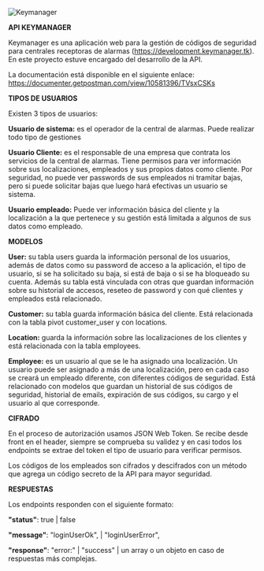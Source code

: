 ![Keymanager](https://development.keymanager.tk/assets/img/logo_KeyManager.png)

**API KEYMANAGER**

Keymanager es una aplicación web para la gestión de códigos de seguridad para centrales receptoras de alarmas (https://development.keymanager.tk). 
En este proyecto estuve encargado del desarrollo de la API.

La documentación está disponible en el siguiente enlace:
https://documenter.getpostman.com/view/10581396/TVsxCSKs


**TIPOS DE USUARIOS**

Existen 3 tipos de usuarios:

**Usuario de sistema:** es el operador de la central de alarmas. Puede realizar todo tipo de gestiones

**Usuario Cliente:** es el responsable de una empresa que contrata los servicios de la central de alarmas. Tiene permisos para ver información sobre sus localizaciones, empleados y sus propios datos como cliente. Por seguridad, no puede ver passwords de sus empleados ni tramitar bajas, pero si puede solicitar bajas que luego hará efectivas un usuario se sistema.

**Usuario empleado:** Puede ver información básica del cliente y la localización a la que pertenece y su gestión está limitada a algunos de sus datos como empleado.

**MODELOS**

**User:** su tabla users guarda la información personal de los usuarios, además de datos como su password de acceso a la aplicación, el tipo de usuario, si se ha solicitado su baja, si está de baja o si se ha bloqueado su cuenta.
Además su tabla está vinculada con otras que guardan información sobre su historial de accesos, reseteo de password y con qué clientes y empleados está relacionado.

**Customer:** su tabla guarda información básica del cliente. Está relacionada con la tabla pivot customer_user y con locations.

**Location:** guarda la información sobre las localizaciones de los clientes y está relacionada con la tabla employees.

**Employee:** es un usuario al que se le ha asignado una localización. Un usuario puede ser asignado a más de una localización, pero en cada caso se creará un empleado diferente, con diferentes códigos de seguridad. Está relacionado con modelos que guardan un historial de sus códigos de seguridad, historial de emails, expiración de sus códigos, su cargo y el usuario al que corresponde. 

**CIFRADO**

En el proceso de autorización usamos JSON Web Token. Se recibe desde front en el header, siempre se comprueba su validez y en casi todos los endpoints se extrae del token el tipo de usuario para verificar permisos. 

Los códigos de los empleados son cifrados y descifrados con un método que agrega un código secreto de la API para mayor seguridad. 

**RESPUESTAS**

Los endpoints responden con el siguiente formato:

**"status"**: true | false

**"message"**: "loginUserOk", | "loginUserError",

**"response"**: "error:" | "success" | un array o un objeto en caso de respuestas más complejas.

